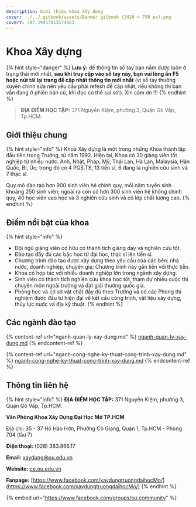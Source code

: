```yaml
---
description: Giới thiệu khoa Xây dựng
cover: ../../.gitbook/assets/Banner gitbook (3420 × 750 px).png
coverY: 397.19457013574663
---
```


# Khoa Xây dựng

{% hint style="danger" %}
**Lưu ý:** để thông tin sổ tay bạn nắm được luôn ở trạng thái mới nhất, **sau khi truy cập vào sổ tay này, bạn vui lòng ấn F5 hoặc nút tải lại trang để cập nhật thông tin mới nhất** (vì sổ tay thường xuyên chỉnh sửa nên yêu cầu phải refesh để cập nhật, nếu không thì bạn vẫn đang ở phiên bản cũ, khi đọc có thể sai sót). Xin cảm ơn !!!
{% endhint %}

> **ĐỊA ĐIỂM HỌC TẬP:** 371 Nguyễn Kiệm, phường 3, Quận Gò Vấp, Tp.HCM.

## **Giới thiệu chung**

{% hint style="info" %}
Khoa Xây dựng là một trong những Khoa thành lập đầu tiên trong Trường, từ năm 1992. Hiện tại, Khoa có 30 giảng viên tốt nghiệp từ nhiều nước: Anh, Nhật, Pháp, Mỹ, Thái Lan, Hà Lan, Malaysia, Hàn Quốc, Bỉ, Úc; trong đó có 4 PGS.TS, 13 tiến sĩ, 6 đang là nghiên cứu sinh và 7 thạc sĩ.

Quy mô đào tạo hơn 900 sinh viên hệ chính quy, mỗi năm tuyển sinh khoảng 250 sinh viên; ngoài ra còn có hơn 300 sinh viên hệ không chính quy, 40 học viên cao học và 3 nghiên cứu sinh và có lớp chất lượng cao.
{% endhint %}

## Điểm nổi bật của khoa

{% hint style="info" %}
* Đội ngũ giảng viên cơ hữu có thành tích giảng dạy và nghiên cứu tốt.
* Đào tạo đầy đủ các bậc học từ đại học, thạc sĩ lên tiến sĩ.
* Chương trình đào tạo được xây dựng theo yêu cầu của các bên: nhà nước, doanh nghiệp, chuyên gia; Chương trình này gắn liền với thực tiễn.
* Khoa có hợp tác với nhiều doanh nghiệp lớn trong ngành xây dựng.
* Sinh viên có thành tích nghiên cứu khoa học tốt, tham dự nhiều cuộc thi chuyên môn ngoài trường và đạt giải thưởng quốc gia.
* Phòng học và cơ sở vật chất đầy đủ theo Trường và có các Phòng thí nghiệm được đầu tư hiện đại về kết cấu công trình, vật liệu xây dựng, thủy lực nước và địa kỹ thuật.
{% endhint %}

## Các ngành đào tạo

{% content-ref url="nganh-quan-ly-xay-dung.md" %}
[nganh-quan-ly-xay-dung.md](nganh-quan-ly-xay-dung.md)
{% endcontent-ref %}

{% content-ref url="nganh-cong-nghe-ky-thuat-cong-trinh-xay-dung.md" %}
[nganh-cong-nghe-ky-thuat-cong-trinh-xay-dung.md](nganh-cong-nghe-ky-thuat-cong-trinh-xay-dung.md)
{% endcontent-ref %}

## Thông tin liên hệ

{% hint style="info" %}
**ĐỊA ĐIỂM HỌC TẬP:** 371 Nguyễn Kiệm, phường 3, Quận Gò Vấp, Tp.HCM.

**Văn Phòng Khoa Xây Dựng Đại Học Mở TP.HCM**

Địa chỉ: 35 - 37 Hồ Hảo Hớn, Phường Cô Giang, Quận 1, Tp.HCM - Phòng 704 (lầu 7)

**Điện thoại:** (028) 383.866.17

**Email:** xaydung@ou.edu.vn

**Website:** [ce.ou.edu.vn](http://ce.ou.edu.vn)

**Fanpage:** [https://www.facebook.com/xaydungtruongdaihocMo/](https://www.facebook.com/xaydungtruongdaihocMo/)
{% endhint %}

{% embed url="https://www.facebook.com/groups/ou.community" %}
